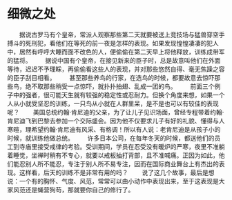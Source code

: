 # 细微之处
　　据说古罗马有个皇帝，常派人观察那些第二天就要被送上竞技场与猛兽穿空手搏斗的死刑犯，看他们在等死的前一夜是怎样的表现。如果发现惶惶凄凄的犯人中，居然有呼呼大睡而面不改色的人，便偷偷在第二天早上将他释放，训练成带军的猛将。 
　　据说中国有个皇帝，在接见新来的臣子时，总是故意叫他们在外面等待，迟迟不予理睬，再偷偷看这些人的表现，并对那些悠然自得、毫无焦躁之容的臣子刮目相看。 
　　甚至那些养鸟的行家，在选鸟的时候，都要故意去惊吓那些鸟，绝不取那些稍受一点惊吓，就扑扑拍翅、乱成一团的鸟。 
　　前面三个例子中的强者，很可能天生就有较强的稳定性或忍耐力。但换个角度来想，如果一个人从小就受坚忍的训练，一只鸟从小就在人群里呆，是不是也可以有较佳的表现呢？ 
　　美国总统约翰·肯尼迪的父亲，为了让儿子见识场面，曾经专程带着约翰·肯尼迪飞到巴黎去参加一个交际盛会。因为他不仅要求儿子有好的礼貌、懂得与人寒暄，理希望约翰·肯尼迪有风采、有格调！所以有人说：老肯尼迪是从孩子小的时候，就训练他做总统。 
　　许多日本公司，在每年冬天的时候，都送他们的员工到寺庙里接受戒律的考验。受训期间，学员在忍受没有暖炉的严寒，夜里不准躺着睡觉，坐禅时稍有不专心，就要以戒板抽打背部，且不准喊痛。正因为如此，他们能忍别人所不能忍，专注于别人所不易专注，因而在国际商业舞台上有杰出的表现。这样看，后天的训练不是非常有用的吗？ 
　　说了这几个故事，最后是想说：一个有的胸怀、气度、风范，常常可以由小动作中表现出来，至于这表现是大家风范还是蝇营狗苟，那就要你自己的修行了。
 